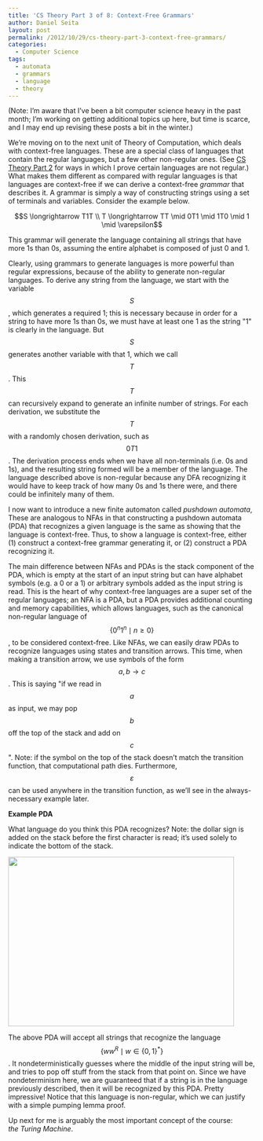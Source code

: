 ```yaml
---
title: 'CS Theory Part 3 of 8: Context-Free Grammars'
author: Daniel Seita
layout: post
permalink: /2012/10/29/cs-theory-part-3-context-free-grammars/
categories:
  - Computer Science
tags:
  - automata
  - grammars
  - language
  - theory
---
```

(Note: I&#8217;m aware that I&#8217;ve been a bit computer science heavy in the past month;
I&#8217;m working on getting additional topics up here, but time is scarce, and I may end up
revising these posts a bit in the winter.)

We&#8217;re moving on to the next unit of Theory of Computation, which deals with context-free
languages. These are a special class of languages that contain the regular languages, but a few
other non-regular ones. (See [CS Theory Part 2][1] for ways in which I prove certain languages are
not regular.) What makes them different as compared with regular languages is that languages are
context-free if we can derive a context-free *grammar* that describes it. A grammar is simply a way
of constructing strings using a set of terminals and variables. Consider the example below.

$$S \longrightarrow T1T \\ T \longrightarrow TT \mid 0T1 \mid 1T0 \mid 1 \mid \varepsilon$$

This grammar will generate the language containing all strings that have more 1s than 0s, assuming
the entire alphabet is composed of just 0 and 1.

Clearly, using grammars to generate languages is more powerful than regular expressions, because of
the ability to generate non-regular languages. To derive any string from the language, we start with
the variable $$S$$, which generates a required 1; this is necessary because in order for a string to
have more 1s than 0s, we must have at least one 1 as the string "1" is clearly in the language. But
$$S$$ generates another variable with that 1, which we call $$T$$. This $$T$$ can recursively expand
to generate an infinite number of strings. For each derivation, we substitute the $$T$$ with a
randomly chosen derivation, such as $$0T1$$. The derivation process ends when we have all
non-terminals (i.e. 0s and 1s), and the resulting string formed will be a member of the language.
The language described above is non-regular because any DFA recognizing it would have to keep track
of how many 0s and 1s there were, and there could be infinitely many of them.

I now want to introduce a new finite automaton called *pushdown* *automata*, These are analogous to
NFAs in that constructing a pushdown automata (PDA) that recognizes a given language is the same as
showing that the language is context-free. Thus, to show a language is context-free, either (1)
construct a context-free grammar generating it, or (2) construct a PDA recognizing it.

The main difference between NFAs and PDAs is the stack component of the PDA, which is empty at the
start of an input string but can have alphabet symbols (e.g. a 0 or a 1) or arbitrary symbols added
as the input string is read. This is the heart of why context-free languages are a super set of the
regular languages; an NFA is a PDA, but a PDA provides additional counting and memory capabilities,
which allows languages, such as the canonical non-regular language of $$\{0^n1^n \mid n \ge 0\}$$,
to be considered context-free. Like NFAs, we can easily draw PDAs to recognize languages using
states and transition arrows. This time, when making a transition arrow, we use symbols of the form
$$a, b \longrightarrow c$$. This is saying "if we read in $$a$$ as input, we may pop $$b$$ off the
top of the stack and add on $$c$$". Note: if the symbol on the top of the stack doesn&#8217;t match
the transition function, that computational path dies. Furthermore, $$\varepsilon$$ can be used
anywhere in the transition function, as we&#8217;ll see in the always-necessary example later.

**Example PDA**

What language do you think this PDA recognizes? Note: the dollar sign is added on the stack before
the first character is read; it&#8217;s used solely to indicate the bottom of the stack.

<a href="http://seitad.wordpress.com/2012/10/29/cs-theory-part-3-context-free-grammars/2012-10-29-22-18-49/" rel="attachment wp-att-751"><img class="aligncenter size-large wp-image-751" title="2012-10-29 22.18.49" alt="" src="http://seitad.files.wordpress.com/2012/10/2012-10-29-22-18-49.jpg?w=460" height="345" width="460" /></a>

The above PDA will accept all strings that recognize the language $$\{ww^R \mid w \in \{0,1\}^*
\}$$.  It nondeterministically guesses where the middle of the input string will be, and tries to
pop off stuff from the stack from that point on. Since we have nondeterminism here, we are
guaranteed that if a string is in the language previously described, then it will be recognized by
this PDA. Pretty impressive! Notice that this language is non-regular, which we can justify with a
simple pumping lemma proof.

Up next for me is arguably the most important concept of the course: *the Turing Machine*.

 [1]: http://seitad.wordpress.com/2012/10/13/cs-theory-part-2-proving-languages-are-not-regular/
